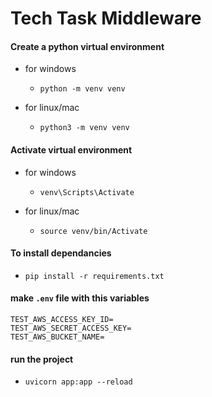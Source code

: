 
# Tech Task Middleware

#### Create a python virtual environment

- for windows
  - `python -m venv venv`

- for linux/mac
  - `python3 -m venv venv`

#### Activate virtual environment

- for windows
  - `venv\Scripts\Activate`

- for linux/mac
  - `source venv/bin/Activate`

#### To install dependancies

- `pip install -r requirements.txt`


#### make `.env` file with this variables

```
TEST_AWS_ACCESS_KEY_ID=
TEST_AWS_SECRET_ACCESS_KEY=
TEST_AWS_BUCKET_NAME=
```


#### run the project 

- `uvicorn app:app --reload`
